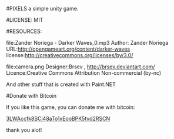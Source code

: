 #PIXELS
a simple unity game.

#LICENSE:
MIT

#RESOURCES:

file:Zander Noriega - Darker Waves_0.mp3
Author: Zander Noriega
URL:http://opengameart.org/content/darker-waves
license:http://creativecommons.org/licenses/by/3.0/

file:camera.png
Designer:Brsev , http://brsev.deviantart.com/
Licence:Creative Commons Attribution Non-commercial (by-nc)

And other stuff that is created with Paint.NET

#Donate with Bitcoin

If you like this game, you can donate me with bitcoin:

[3LWAccfk8SCj48aTo1xEooBPK5tvd2RSCN]

thank you alot!

[3LWAccfk8SCj48aTo1xEooBPK5tvd2RSCN]:bitcoin:3LWAccfk8SCj48aTo1xEooBPK5tvd2RSCN